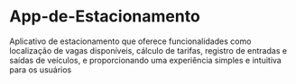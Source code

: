 # App-de-Estacionamento
Aplicativo de estacionamento que oferece funcionalidades como localização de vagas disponíveis, cálculo de tarifas, registro de entradas e saídas de veículos, e proporcionando uma experiência simples e intuitiva para os usuários

